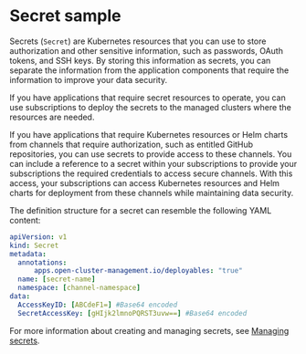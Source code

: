 # Secret sample

Secrets (`Secret`) are Kubernetes resources that you can use to store authorization and other sensitive information, such as passwords, OAuth tokens, and SSH keys. By storing this information as secrets, you can separate the information from the application components that require the information to improve your data security.

If you have applications that require secret resources to operate, you can use subscriptions to deploy the secrets to the managed clusters where the resources are needed.

If you have applications that require Kubernetes resources or Helm charts from channels that require authorization, such as entitled GitHub repositories, you can use secrets to provide access to these channels. You can include a reference to a secret within your subscriptions to provide your subscriptions the required credentials to access secure channels. With this access, your subscriptions can access Kubernetes resources and Helm charts for deployment from these channels while maintaining data security.

The definition structure for a secret can resemble the following YAML content:

```yaml
apiVersion: v1
kind: Secret
metadata:
  annotations:
      apps.open-cluster-management.io/deployables: "true"
  name: [secret-name]
  namespace: [channel-namespace]
data:
  AccessKeyID: [ABCdeF1=] #Base64 encoded
  SecretAccessKey: [gHIjk2lmnoPQRST3uvw==] #Base64 encoded
```

For more information about creating and managing secrets, see [Managing secrets](managing_secrets.md).